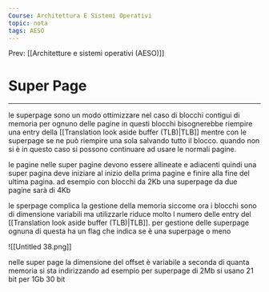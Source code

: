 ```yaml
---
Course: Architettura E Sistemi Operativi
topic: nota
tags: AESO
---
```


Prev: [[Architetture e sistemi operativi (AESO)]]

# Super Page
---


le superpage sono un modo ottimizzare nel caso di blocchi contigui di memoria per ognuno delle pagine in questi blocchi bisognerebbe riempire una entry della [[Translation look aside buffer (TLB)|TLB]] mentre con le superpage se ne può riempire una sola salvando tutto il blocco. quando non si è in questo caso si possono continuare ad usare le normali pagine.

le pagine nelle super pagine devono essere allineate  e adiacenti quindi una super pagina deve iniziare al inizio della prima pagine e finire alla fine del ultima pagina. ad esempio con blocchi da 2Kb una superpage da due pagine sarà di 4Kb

 le sperpage complica la gestione della memoria siccome ora i blocchi sono di dimensione variabili ma utilizzarle riduce molto l numero delle entry del [[Translation look aside buffer (TLB)|TLB]]. per gestione delle superpage ognuna di questa ha un flag che indica se è una superpage o meno

![[Untitled 38.png]]

nelle super page la dimensione del offset è variabile a seconda di quanta memoria si sta indirizzando ad esempio per superpage di 2Mb si usano 21 bit per 1Gb 30 bit
